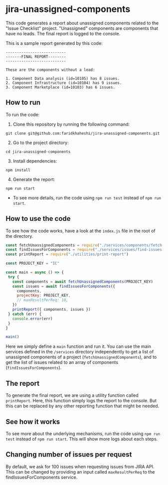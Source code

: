 # jira-unassigned-components

This code generates a report about unassigned components related to the "Issue Checklist" project. "Unassigned" components are components that have no leads. The final report is logged to the console. 

This is a sample report generated by this code:

```
---------------------------
-------FINAL REPORT--------
---------------------------

These are the components without a lead:

1. Component Data analysis (id=10105) has 8 issues.
2. Component Infrastructure (id=10104) has 9 issues.
3. Component Marketplace (id=10103) has 6 issues.
```

## How to run

To run the code:

1. Clone this repository by running the following command:

```
git clone git@github.com:faridkhaheshi/jira-unassigned-components.git
```

2. Go to the project directory:

```
cd jira-unassigned-components
```

3. Install dependencies:

```
npm install
```

4. Generate the report:

 ```
 npm run start
 ```
 
 * To see more details, run the code using `npm run test` instead of `npm run start`.
 
 
 ## How to use the code
 
 To see how the code works, have a look at the `index.js` file in the root of the directory.
 
 ```javascript
const fetchUnassignedComponents = require("./services/components/fetch-unassigned-components")
const findIssuesForComponents = require("./services/issues/find-issues-for-components")
const printReport = require("./utilities/print-report")

const PROJECT_KEY = "IC"

const main = async () => {
  try {
    const components = await fetchUnassignedComponents(PROJECT_KEY)
    const issues = await findIssuesForComponents({
      components,
      projectKey: PROJECT_KEY,
      // maxResultPerReq: 10,
    })
    printReport({ components, issues })
  } catch (err) {
    console.error(err)
  }
}

main()

```

Here we simply define a `main` function and run it. You can use the main services defined in the `/services` directory independently to get a list of unassigned components of a project (`fetchUnassignedComponents`), and to get the list of issues related to an array of components (`findIssuesForComponents`).

## The report

To generate the final report, we are using a utility function called `printReport`. Here, this function simply logs the report to the console. But this can be replaced by any other reporting function that might be needed.

## See how it works

To see more about the underlying mechanisms, run the code using `npm run test` instead of `npm run start`. This will show more logs about each steps.

## Changing number of issues per request

By default, we ask for 100 issues when requesting issues from JIRA API. This can be changed by providing an input called `maxResultPerReq` to the findIssuesForComponents service.
 
